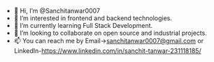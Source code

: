 - 👋 Hi, I’m @Sanchitanwar0007
- 👀 I’m interested in frontend and backend technologies.
- 🌱 I’m currently learning Full Stack Development.
- 💞️ I’m looking to collaborate on open source and industrial projects.
- 📫 You can reach me by Email->sanchitanwar0007@gmail.com or
      LinkedIn-https://www.linkedin.com/in/sanchit-tanwar-231118185/
   


